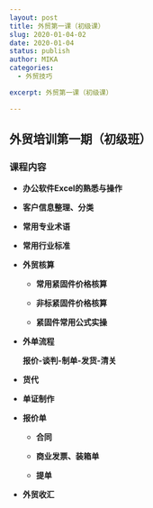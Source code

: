 ```yaml
---
layout: post
title: 外贸第一课（初级课）
slug: 2020-01-04-02
date: 2020-01-04
status: publish
author: MIKA
categories: 
  - 外贸技巧

excerpt: 外贸第一课（初级课）

---
```

## 外贸培训第一期（初级班）

### 课程内容

* **办公软件Excel的熟悉与操作**

* **客户信息整理、分类**

* **常用专业术语**

* **常用行业标准**

* **外贸核算**

    * **常用紧固件价格核算**
    
    * **非标紧固件价格核算**
    
    * **紧固件常用公式实操**

* **外单流程**

    **报价-谈判-制单-发货-清关**

* **货代**

* **单证制作**

* **报价单**

    * **合同**

    * **商业发票、装箱单**

    * **提单**

* **外贸收汇**